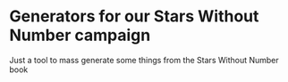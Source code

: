 # Generators for our Stars Without Number campaign
Just a tool to mass generate some things from the Stars Without Number book
 
